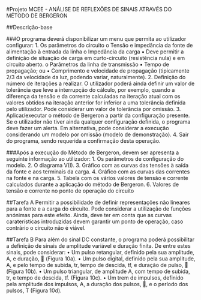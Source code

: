 #Projeto MCEE - ANÁLISE DE REFLEXÕES DE SINAIS ATRAVÉS DO MÉTODO DE BERGERON

##Descrição-base

###O programa deverá disponibilizar um menu que permita ao utilizador configurar:
    1. Os parâmetros do circuito
        o Tensão e impedância da fonte de alimentação à entrada da linha
        o Impedância da carga
        ▪ Deve permitir a definição de situação de carga em curto-circuito (resistência nula) e em circuito aberto.
        o Parâmetros da linha de transmissão
        ▪ Tempo de propagação; ou
        ▪ Comprimento e velocidade de propagação (tipicamente 2/3 da velocidade da luz, podendo variar, naturalmente).
    2. Definição do número de iterações a realizar. O utilizador poderá ainda definir um valor de tolerância que leve a interrupção do cálculo, por exemplo, quando a diferença da tensão e da corrente calculadas na iteração atual com os valores obtidos na iteração anterior for inferior a uma tolerância definida pelo utilizador. Pode considerar um valor de tolerância por omissão.
    3. Aplicar/executar o método de Bergeron a partir da configuração presente. Se o utilizador não tiver ainda qualquer configuração definida, o programa deve fazer um alerta. Em alternativa, pode considerar a execução considerando um modelo por omissão (modelo de demonstração).
    4. Sair do programa, sendo requerida a confirmação desta operação.
        
    
###Após a execução do Método de Bergeron, devem ser apresenta a seguinte informação ao utilizador:
    1. Os parâmetros de configuração do modelo.
    2. O diagrama V(I).
    3. Gráfico com as curvas das tensões à saída da fonte e aos terminais da carga.
    4. Gráfico com as curvas das correntes na fonte e na carga.
    5. Tabela com os vários valores de tensão e corrente calculados durante a aplicação do método de Bergeron.
    6. Valores de tensão e corrente no ponto de operação do circuito


##Tarefa A
Permitir a possibilidade de definir representações não lineares para a fonte e a carga do circuito. 
Pode considerar a utilização de funções anónimas para este efeito. 
Ainda, deve ter em conta que as curvas caraterísticas introduzidas devem garantir
um ponto de operação, caso contrário o circuito não é viável.

##Tarefa B
Para além do sinal DC constante, o programa poderá possibilitar a definição de sinais de amplitude variável e duração finita. De entre estes sinais, pode considerar:
    • Um pulso retangular, definido pela sua amplitude, A, e duração,  (Figura 10a).
    • Um pulso digital, definido pela sua amplitude, A, e pelo tempo de subida, tr, tempo de descida, tf, e duração de pulso,  (Figura 10b).
    • Um pulso triangular, de amplitude A, com tempo de subida, tr, e tempo de descida, tf. (Figura 10c).
    • Um trem de impulsos, definido pela amplitude dos impulsos, A, a duração dos pulsos, , e o período dos pulsos, T (Figura 10d).